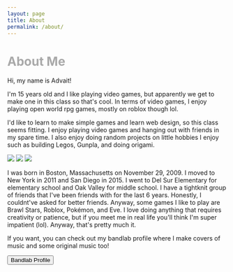 ```yaml
---
layout: page
title: About
permalink: /about/
---
```


<h1 style="color:DarkGrey">About Me</h1>
Hi, my name is Advait!

<p>I'm 15 years old and I like playing video games, but apparently we get to make one in this class so that's cool. In terms of video games, I enjoy playing open world rpg games, mostly on roblox though lol.

  I'd like to learn to make simple games and learn web design, so this class seems fitting. I enjoy playing video games and hanging out with friends in my spare time. I also enjoy doing random projects on little hobbies I enjoy such as building Legos, Gunpla, and doing origami.<p>
  
<img src="https://www.lego.com/cdn/cs/set/assets/blt17452f7f0b4a4d08/71799.png">
<img src="https://cdn11.bigcommerce.com/s-6k3asdl2tq/images/stencil/1280x1280/products/18125/24974/1__33236.1720455634.jpg?c=1">
<img src="https://i.ytimg.com/vi/xbPeKkheWk0/maxresdefault.jpg">

<p>I was born in Boston, Massachusetts on November 29, 2009. I moved to New York in 2011 and San Diego in 2015. I went to Del Sur Elementary for elementary school and Oak Valley for middle school. I have a tightknit group of friends that I've been friends with for the last 6 years. Honestly, I couldnt've asked for better friends. Anyway, some games I like to play are Brawl Stars, Roblox, Pokémon, and Eve. I love doing anything that requires creativity or patience, but if you meet me in real life you'll think I'm super impatient (lol). Anyway, that's pretty much it.  <p>

If you want, you can check out my bandlab profile where I make covers of music and some original music too! 

<a href="https://bandlab.com/spektral05" target="_blank" class="button">
  <button>Bandlab Profile</button>
  </a>
  <style>